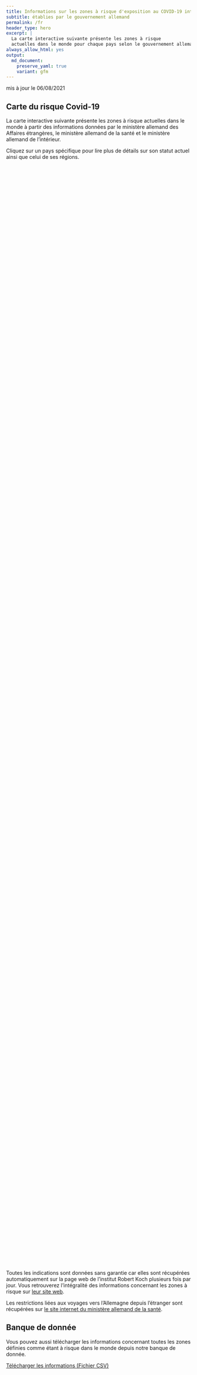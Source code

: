 ```yaml
---
title: Informations sur les zones à risque d'exposition au COVID-19 internationales
subtitle: établies par le gouvernement allemand
permalink: /fr
header_type: hero
excerpt: |
  La carte interactive suivante présente les zones à risque
  actuelles dans le monde pour chaque pays selon le gouvernement allemand.
always_allow_html: yes
output: 
  md_document:
    preserve_yaml: true
    variant: gfm
---
```


<!-- Modify _R/index_fr.Rmd file instead -->

<p class="text-right font-weight-bold">

mis à jour le 06/08/2021

</p>

## Carte du risque Covid-19

La carte interactive suivante présente les zones à risque actuelles dans
le monde à partir des informations données par le ministère allemand des
Affaires étrangères, le ministère allemand de la santé et le ministère
allemand de l’intérieur.

<!--more-->

Cliquez sur un pays spécifique pour lire plus de détails sur son statut
actuel ainsi que celui de ses régions.


<div id="leaflet" style="width:100%;height:75vh;" class="leaflet html-widget"></div>
<script src="https://corona-atlas.de/assets/data/locale_fr.js"></script> 
<script src="https://corona-atlas.de/assets/js/map.js"></script>

Toutes les indications sont données sans garantie car elles sont
récupérées automatiquement sur la page web de l’institut Robert Koch
plusieurs fois par jour. Vous retrouverez l’intégralité des informations
concernant les zones à risque sur [leur site
web](https://rki.de/risikogebiete).

Les restrictions liées aux voyages vers l’Allemagne depuis l’étranger
sont récupérées sur [le site internet du ministère allemand de la
santé](https://www.bundesgesundheitsministerium.de/coronavirus-infos-reisende).

## Banque de donnée

Vous pouvez aussi télécharger les informations concernant toutes les
zones définies comme étant à risque dans le monde depuis notre banque de
donnée.

<div id="reactable" class="reactable html-widget" style="width:auto;height:auto;"></div>
<script type="application/json" data-for="reactable">{"x":{"tag":{"name":"Reactable","attribs":{"data":{"Pays/Région":["Afghanistan","Angola","Albanie","Andorre","Émirats arabes unis","Argentine","Arménie","Antigua-et-Barbuda","Australie","Autriche","Azerbaïdjan","Burundi","Belgique","Bénin","Burkina Faso","Bangladesh","Bulgarie","Bahreïn","Bahamas","Bosnie-Herzégovine","Bélarus","Belize","Bolivie","Brésil","Barbade","Brunei","Bhoutan","Botswana","République Centrafricaine","Canada","Suisse","Chili","Chine","Côte d'Ivoire","Cameroun","République démocratique du Congo","Congo","Colombie","Comores","Cap-Vert","Costa Rica","Cuba","Chypre","Tchéquie","Allemagne","Djibouti","Dominique","Danemark","République Dominicaine","Algérie","Équateur","Égypte","Érythrée","Espagne","Estonie","Éthiopie","Finlande","Fidji","France","Micronésie","Gabon","Royaume-Uni","Géorgie","Ghana","Guinée","Gambie","Guinée-Bissau","Guinée Équatoriale","Grèce","Grenade","Guatemala","Guyana","Hong-Kong","Honduras","Croatie","Haïti","Hongrie","Indonésie","Inde","Irlande","Iran","Irak","Islande","Israël","Italie","Jamaïque","Jordanie","Japon","Kazakhstan","Kenya","Kirghizistan","Cambodge","Kiribati","Saint-Kitts-et-Nevis","Corée du Sud","Koweït","Laos","Liban","Libéria","Libye","Sainte-Lucie","Liechtenstein","Sri Lanka","Lesotho","Lituanie","Luxembourg","Lettonie","Maroc","Monaco","Moldavie","Madagascar","Maldives","Mexique","Îles Marshall","Macédoine du Nord","Mali","Malte","Myanmar/Burma","Monténégro","Mongolie","Mozambique","Mauritanie","Maurice","Malawi","Malaisie","Namibie","Niger","Nigeria","Nicaragua","Nioue","Pays-Bas","Norvège","Népal","Nauru","Nouvelle-Zélande","Oman","Pakistan","Panama","Pérou","Philippines","Palaos","Papouasie-Nouvelle-Guinée","Pologne","Corée du Nord","Portugal","Paraguay","Palestine","Qatar","Roumanie","Russie","Rwanda","Arabie saoudite","Soudan","Sénégal","Singapour","Îles Salomon","Sierra Leone","El Salvador","San Marin","Somalie","Serbie","Soudan du Sud","Sao Tomé-et-Principe","Surinam","Slovaquie","Slovénie","Suède","Eswatini","Seychelles","Syrie","Tchad","Togo","Thaïlande","Tadjikistan","Turkménistan","Timor-Leste","Tonga","Trinité-et-Tobago","Tunisie","Turquie","Tuvalu","République unie de Tanzanie","Ouganda","Ukraine","Uruguay","États-Unis","Ouzbékistan","Vatican","Saint-Vincent-et-les-Grenadines","Vénézuela","Vietnam","Vanuatu","Samoa","Kosovo","Yémen","Afrique du Sud","Zambie","Zimbabwe"],"Niveau de risque":["Zone sans risque","Zone sans risque","Zone sans risque","Zone à fort risque","Zone sans risque","Zone à fort risque","Zone sans risque","Zone sans risque","Zone sans risque","Zone sans risque","Zone sans risque","Zone sans risque","Zone sans risque","Zone sans risque","Zone sans risque","Zone à fort risque","Zone sans risque","Zone sans risque","Zone sans risque","Zone sans risque","Zone sans risque","Zone sans risque","Zone à fort risque","Zone de variantes du virus","Zone sans risque","Zone sans risque","Zone sans risque","Zone à fort risque","Zone sans risque","Zone sans risque","Zone sans risque","Zone à fort risque","Zone sans risque","Zone sans risque","Zone sans risque","Zone sans risque","Zone sans risque","Zone à fort risque","Zone sans risque","Zone sans risque","Zone à fort risque","Zone à fort risque","Zone à fort risque","Zone sans risque",null,"Zone sans risque","Zone sans risque","Zone sans risque","Zone sans risque","Zone à fort risque","Zone à fort risque","Zone à fort risque","Zone sans risque","Zone à fort risque","Zone sans risque","Zone sans risque","Zone sans risque","Zone à fort risque","Zone à fort risque","Zone sans risque","Zone sans risque","Zone à fort risque","Zone à fort risque","Zone sans risque","Zone sans risque","Zone sans risque","Zone sans risque","Zone sans risque","Zone sans risque","Zone sans risque","Zone sans risque","Zone sans risque","Zone sans risque","Zone à fort risque","Zone sans risque","Zone à fort risque","Zone sans risque","Zone à fort risque","Zone à fort risque","Zone sans risque","Zone à fort risque","Zone à fort risque","Zone sans risque","Zone sans risque","Zone sans risque","Zone sans risque","Zone sans risque","Zone sans risque","Zone à fort risque","Zone sans risque","Zone sans risque","Zone sans risque","Zone sans risque","Zone sans risque","Zone sans risque","Zone à fort risque","Zone sans risque","Zone sans risque","Zone sans risque","Zone à fort risque","Zone sans risque","Zone sans risque","Zone sans risque","Zone à fort risque","Zone sans risque","Zone sans risque","Zone sans risque","Zone à fort risque","Zone sans risque","Zone sans risque","Zone sans risque","Zone sans risque","Zone à fort risque","Zone sans risque","Zone sans risque","Zone sans risque","Zone sans risque","Zone à fort risque","Zone sans risque","Zone à fort risque","Zone à fort risque","Zone sans risque","Zone sans risque","Zone à fort risque","Zone à fort risque","Zone à fort risque","Zone sans risque","Zone sans risque","Zone sans risque","Zone sans risque","Zone à fort risque","Zone sans risque","Zone à fort risque","Zone sans risque","Zone sans risque","Zone à fort risque","Zone sans risque","Zone sans risque","Zone à fort risque","Zone à fort risque","Zone sans risque","Zone à fort risque","Zone sans risque","Zone sans risque","Zone à fort risque","Zone à fort risque","Zone sans risque","Zone sans risque","Zone sans risque","Zone à fort risque","Zone sans risque","Zone sans risque","Zone à fort risque","Zone à fort risque","Zone sans risque","Zone sans risque","Zone sans risque","Zone sans risque","Zone sans risque","Zone sans risque","Zone sans risque","Zone sans risque","Zone sans risque","Zone à fort risque","Zone sans risque","Zone sans risque","Zone sans risque","Zone à fort risque","Zone à fort risque","Zone à fort risque","Zone sans risque","Zone sans risque","Zone à fort risque","Zone à fort risque","Zone à fort risque","Zone sans risque","Zone sans risque","Zone à fort risque","Zone à fort risque","Zone sans risque","Zone sans risque","Zone à fort risque","Zone sans risque","Zone sans risque","Zone de variantes du virus","Zone sans risque","Zone à fort risque","Zone sans risque","Zone sans risque","Zone sans risque","Zone sans risque","Zone sans risque","Zone sans risque","Zone sans risque","Zone sans risque","Zone à fort risque","Zone à fort risque","Zone à fort risque"],"Détails":[null,null,null,"depuis le 01/08/2021",null,"depuis le 18/04/2021",null,null,null,null,null,null,null,null,null,"depuis le 08/08/2021",null,null,null,null,null,null,"depuis le 24/01/2021","depuis le 19/01/2021",null,null,null,"depuis le 01/08/2021",null,null,null,"depuis le 03/04/2021",null,null,null,null,null,"depuis le 24/01/2021",null,null,"depuis le 09/05/2021","depuis le 18/07/2021","depuis le 11/07/2021",null,null,null,null,null,null,"depuis le 08/08/2021","depuis le 31/01/2021","depuis le 24/01/2021",null,"depuis le 27/07/2021",null,null,null,"depuis le 11/07/2021","depuis le 08/08/2021. Le niveau de risque concerne les régions suivantes: - seit 8. August 2021; - seit 8. August 2021; - seit 8. August 2021; - seit 8. August 2021; - seit 8. August 2021; - seit 8. August 2021; - seit 8. August 2021; -Guadeloupe; -La Corse; -Martinique; -Occitanie; -Provence-Alpes-Côte d'Azur; -Réunion, Île de la; -St. Barthélemy; -St. Martin; -seit 8. August 2021",null,null,"depuis le 07/07/2021","depuis le 25/07/2021",null,null,null,null,null,null,null,null,null,null,"depuis le 08/08/2021",null,"depuis le 08/08/2021",null,"depuis le 18/07/2021","depuis le 07/07/2021",null,"depuis le 24/01/2021","depuis le 08/08/2021",null,null,null,null,null,null,"depuis le 08/08/2021",null,null,null,null,null,null,"depuis le 21/03/2021",null,null,null,"depuis le 18/07/2021",null,null,null,"depuis le 01/08/2021",null,null,null,"depuis le 08/08/2021",null,null,null,null,"depuis le 08/08/2021",null,null,null,null,"depuis le 08/08/2021",null,"depuis le 13/06/2021","depuis le 01/08/2021",null,null,"depuis le 01/08/2021","depuis le 13/06/2021","depuis le 01/08/2021",null,null,null,null,"depuis le 27/07/2021. Le niveau de risque concerne les régions suivantes: - seit 27. Juli 2021; - seit 27. Juli 2021; - seit 27. Juli 2021; - seit 27. Juli 2021; - seit 27. Juli 2021; - seit 27. Juli 2021; -Aruba; -Bonaire; -Curaçao; -Saba; -Sint Eustatius; -Sint Maarten",null,"depuis le 07/07/2021",null,null,"depuis le 20/06/2021",null,null,"depuis le 03/04/2021","depuis le 08/08/2021",null,"depuis le 08/08/2021",null,null,"depuis le 07/07/2021","depuis le 21/03/2021",null,null,null,"depuis le 07/07/2021",null,null,"depuis le 31/01/2021","depuis le 08/08/2021",null,null,null,null,null,null,null,null,null,"depuis le 23/05/2021",null,null,null,"depuis le 01/08/2021","depuis le 14/02/2021","depuis le 31/01/2021",null,null,"depuis le 08/08/2021","depuis le 08/08/2021","depuis le 08/08/2021",null,null,"depuis le 08/08/2021","depuis le 25/04/2021",null,null,"depuis le 14/03/2021",null,null,"depuis le 06/06/2021",null,"depuis le 08/08/2021",null,null,null,null,null,null,null,null,"depuis le 01/08/2021","depuis le 01/08/2021","depuis le 01/08/2021"]},"columns":[{"accessor":"Pays/Région","name":"Pays/Région","type":"character"},{"accessor":"Niveau de risque","name":"Niveau de risque","type":"character"},{"accessor":"Détails","name":"Détails","type":"character"}],"filterable":true,"searchable":true,"defaultPageSize":10,"showPageSizeOptions":true,"pageSizeOptions":[10,25,50,100],"paginationType":"jump","showPageInfo":true,"minRows":1,"striped":true,"dataKey":"2f81129443662a078c6970c3a3601a86","key":"2f81129443662a078c6970c3a3601a86"},"children":[]},"class":"reactR_markup"},"evals":[],"jsHooks":[]}</script>

<p class="text-center my-5">

<a href="assets/dist/db_countries_risk_fr.csv" class="btn btn-primary">Télécharger
les informations (Fichier CSV)</a>

</p>
